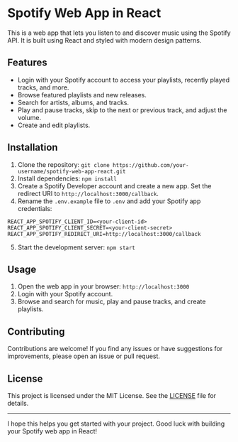 # Spotify Web App in React

This is a web app that lets you listen to and discover music using the Spotify API. It is built using React and styled with modern design patterns.

## Features

- Login with your Spotify account to access your playlists, recently played tracks, and more.
- Browse featured playlists and new releases.
- Search for artists, albums, and tracks.
- Play and pause tracks, skip to the next or previous track, and adjust the volume.
- Create and edit playlists.

## Installation

1. Clone the repository: `git clone https://github.com/your-username/spotify-web-app-react.git`
2. Install dependencies: `npm install`
3. Create a Spotify Developer account and create a new app. Set the redirect URI to `http://localhost:3000/callback`.
4. Rename the `.env.example` file to `.env` and add your Spotify app credentials:

```
REACT_APP_SPOTIFY_CLIENT_ID=<your-client-id>
REACT_APP_SPOTIFY_CLIENT_SECRET=<your-client-secret>
REACT_APP_SPOTIFY_REDIRECT_URI=http://localhost:3000/callback
```

5. Start the development server: `npm start`

## Usage

1. Open the web app in your browser: `http://localhost:3000`
2. Login with your Spotify account.
3. Browse and search for music, play and pause tracks, and create playlists.

## Contributing

Contributions are welcome! If you find any issues or have suggestions for improvements, please open an issue or pull request.

## License

This project is licensed under the MIT License. See the [LICENSE](LICENSE) file for details.

---

I hope this helps you get started with your project. Good luck with building your Spotify web app in React!
